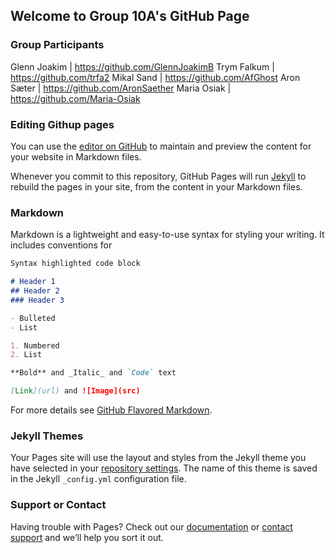 ## Welcome to Group 10A's GitHub Page
### Group Participants

Glenn Joakim | https://github.com/GlennJoakimB
Trym Falkum | https://github.com/trfa2
Mikal Sand | https://github.com/AfGhost
Aron Sæter | https://github.com/AronSaether
Maria Osiak | https://github.com/Maria-Osiak

### Editing Githup pages
You can use the [editor on GitHub](https://github.com/Maria-Osiak/10A/edit/main/README.md) to maintain and preview the content for your website in Markdown files.

Whenever you commit to this repository, GitHub Pages will run [Jekyll](https://jekyllrb.com/) to rebuild the pages in your site, from the content in your Markdown files.

### Markdown

Markdown is a lightweight and easy-to-use syntax for styling your writing. It includes conventions for

```markdown
Syntax highlighted code block

# Header 1
## Header 2
### Header 3

- Bulleted
- List

1. Numbered
2. List

**Bold** and _Italic_ and `Code` text

[Link](url) and ![Image](src)
```

For more details see [GitHub Flavored Markdown](https://guides.github.com/features/mastering-markdown/).

### Jekyll Themes

Your Pages site will use the layout and styles from the Jekyll theme you have selected in your [repository settings](https://github.com/Maria-Osiak/10A/settings/pages). The name of this theme is saved in the Jekyll `_config.yml` configuration file.

### Support or Contact

Having trouble with Pages? Check out our [documentation](https://docs.github.com/categories/github-pages-basics/) or [contact support](https://support.github.com/contact) and we’ll help you sort it out.
